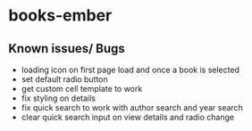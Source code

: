 # books-ember

## Known issues/ Bugs


* loading icon on first page load and once a book is selected
* set default radio button
* get custom cell template to work
* fix styling on details
* fix quick search to work with author search and year search
* clear quick search input on view details and radio change
